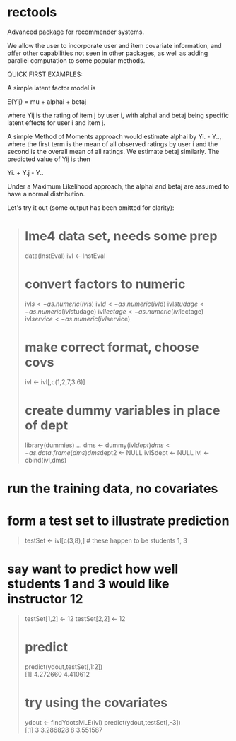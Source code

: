 # rectools
Advanced package for recommender systems.

We allow the user to incorporate user and item covariate information,
and offer other capabilities not seen in other packages, as well as
adding parallel computation to some popular methods.

QUICK FIRST EXAMPLES:

A simple latent factor model is

E(Yij) =  mu + alphai + betaj

where Yij is the rating of item j by user i, with alphai and betaj
being specific latent effects for user i and item j.

A simple Method of Moments approach would estimate alphai by
Yi. - Y.., where the first term is the mean of all observed ratings by
user i and the second is the overall mean of all ratings.  We estimate
betaj similarly.  The predicted value of Yij is then

Yi. + Y.j - Y..

Under a Maximum Likelihood approach, the alphai and betaj are assumed to
have a normal distribution.  

Let's try it out (some output has been omitted for clarity):

> # lme4 data set, needs some prep
> data(InstEval)
> ivl <- InstEval
> # convert factors to numeric
> ivl$s <- as.numeric(ivl$s)
> ivl$d <- as.numeric(ivl$d)
> ivl$studage <- as.numeric(ivl$studage)
> ivl$lectage <- as.numeric(ivl$lectage)
> ivl$service <- as.numeric(ivl$service)
> # make correct format, choose covs
> ivl <- ivl[,c(1,2,7,3:6)]
> # create dummy variables in place of dept
> library(dummies)
...
> dms <- dummy(ivl$dept)
> dms <- as.data.frame(dms)
> dms$dept2 <- NULL
> ivl$dept <- NULL
> ivl <- cbind(ivl,dms)
# run the training data, no covariates
# form a test set to illustrate prediction
> testSet <- ivl[c(3,8),]  # these happen to be students 1, 3
# say want to predict how well students 1 and 3 would like instructor 12
> testSet[1,2] <- 12
> testSet[2,2] <- 12
> # predict
> predict(ydout,testSet[,1:2])  
[1] 4.272660 4.410612
> # try using the covariates
> ydout <- findYdotsMLE(ivl)
> predict(ydout,testSet[,-3])  
      [,1]
3 3.286828
8 3.551587

